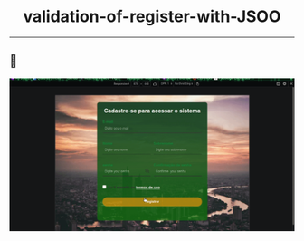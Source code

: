 <h1 align="center">validation-of-register-with-JSOO</h1>
<p align="center"> </p>

 ---
## 🎥 
<p align='center'>
<img src='./.github/test2.gif' width='700'>
</p>
